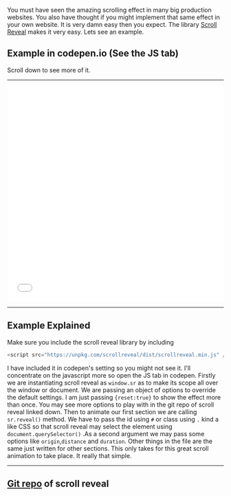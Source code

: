 You must have seen the amazing scrolling effect in many big production websites. You also have thought if you might implement that same effect in your own website. It is very damn easy then you expect. The library [Scroll Reveal](http://scrollrevealjs.org) makes it very easy. Lets see an example.

## Example in codepen.io (See the JS tab)

Scroll down to see more of it.

<hr>

<iframe height='500' scrolling='no' title='Scroll Reveal' src='//codepen.io/pantharshit00/embed/MmaEoY/?height=265&theme-id=light&default-tab=html,result&embed-version=2' frameborder='no' allowtransparency='true' allowfullscreen='true' style='width: 100%;'>See the Pen <a href='https://codepen.io/pantharshit00/pen/MmaEoY/'>Scroll Reveal</a> by Harshit Pant (<a href='https://codepen.io/pantharshit00'>@pantharshit00</a>) on <a href='https://codepen.io'>CodePen</a>.
</iframe>

<hr>

## Example Explained

Make sure you include the scroll reveal library by including

```js
<script src="https://unpkg.com/scrollreveal/dist/scrollreveal.min.js" />
```

I have included it in codepen's setting so you might not see it. I'll concentrate on the javascript more so open the JS tab in codepen. Firstly we are instantiating scroll reveal as `window.sr` as to make its scope all over the window or document. We are passing an object of options to override the default settings. I am just passing `{reset:true}` to show the effect more than once. You may see more options to play with in the git repo of scroll reveal linked down. Then to animate our first section we are calling `sr.reveal()` method. We have to pass the id using `#` or class using `.` kind a like CSS so that scroll reveal may select the element using `document.querySelector()` .As a second argument we may pass some options like `origin`,`distance` and `duration`. Other things in the file are the same just written for other sections. This only takes for this great scroll animation to take place. It really that simple.

<hr>

## [Git repo](https://github.com/jlmakes/scrollreveal) of scroll reveal
